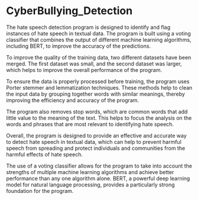 # CyberBullying_Detection
The hate speech detection program is designed to identify and flag instances of hate speech in textual data. The program is built using a voting classifier that combines the output of different machine learning algorithms, including BERT, to improve the accuracy of the predictions.

To improve the quality of the training data, two different datasets have been merged. The first dataset was small, and the second dataset was larger, which helps to improve the overall performance of the program.

To ensure the data is properly processed before training, the program uses Porter stemmer and lemmatization techniques. These methods help to clean the input data by grouping together words with similar meanings, thereby improving the efficiency and accuracy of the program.

The program also removes stop words, which are common words that add little value to the meaning of the text. This helps to focus the analysis on the words and phrases that are most relevant to identifying hate speech.

Overall, the program is designed to provide an effective and accurate way to detect hate speech in textual data, which can help to prevent harmful speech from spreading and protect individuals and communities from the harmful effects of hate speech.


The use of a voting classifier allows for the program to take into account the strengths of multiple machine learning algorithms and achieve better performance than any one algorithm alone. BERT, a powerful deep learning model for natural language processing, provides a particularly strong foundation for the program.
